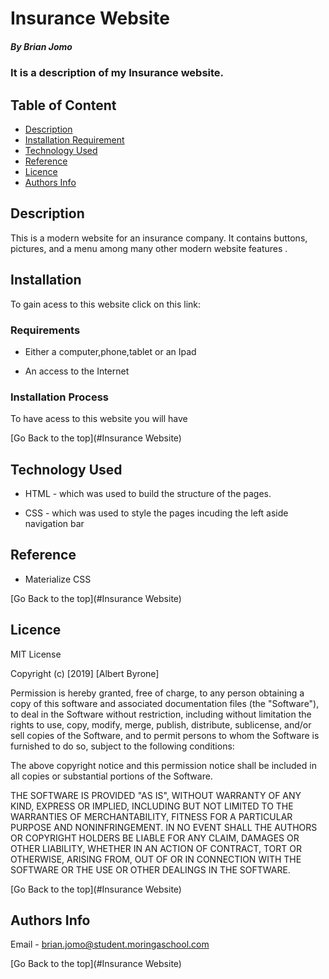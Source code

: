 # Insurance Website

##### By Brian Jomo
### It is a description of my Insurance website.

## Table of Content

+ [Description](#description)
+ [Installation Requirement](#Installation)
+ [Technology Used](#technology-used)
+ [Reference](#reference)
+ [Licence](#licence)
+ [Authors Info](#author-Info)

## Description
<p>This is  a modern website for an insurance company. It contains buttons, pictures, and a menu among many other modern website features .</p>

## Installation
<p>To gain acess to this website click on this link:  </p>

### Requirements

* Either a computer,phone,tablet or an Ipad

* An access to the Internet

### Installation Process
To have acess to this website you will have 

[Go Back to the top](#Insurance Website)

## Technology Used
* HTML - which was used to build the structure of the pages.

* CSS - which was used to style the pages incuding the left aside navigation bar

## Reference

* Materialize CSS

[Go Back to the top](#Insurance Website)

## Licence

MIT License

Copyright (c) [2019] [Albert Byrone]

Permission is hereby granted, free of charge, to any person obtaining a copy
of this software and associated documentation files (the "Software"), to deal
in the Software without restriction, including without limitation the rights
to use, copy, modify, merge, publish, distribute, sublicense, and/or sell
copies of the Software, and to permit persons to whom the Software is
furnished to do so, subject to the following conditions:

The above copyright notice and this permission notice shall be included in all
copies or substantial portions of the Software.

THE SOFTWARE IS PROVIDED "AS IS", WITHOUT WARRANTY OF ANY KIND, EXPRESS OR
IMPLIED, INCLUDING BUT NOT LIMITED TO THE WARRANTIES OF MERCHANTABILITY,
FITNESS FOR A PARTICULAR PURPOSE AND NONINFRINGEMENT. IN NO EVENT SHALL THE
AUTHORS OR COPYRIGHT HOLDERS BE LIABLE FOR ANY CLAIM, DAMAGES OR OTHER
LIABILITY, WHETHER IN AN ACTION OF CONTRACT, TORT OR OTHERWISE, ARISING FROM,
OUT OF OR IN CONNECTION WITH THE SOFTWARE OR THE USE OR OTHER DEALINGS IN THE
SOFTWARE.

[Go Back to the top](#Insurance Website)

## Authors Info

Email - brian.jomo@student.moringaschool.com

[Go Back to the top](#Insurance Website)

